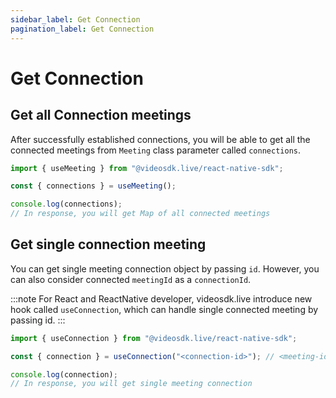 ```yaml
---
sidebar_label: Get Connection
pagination_label: Get Connection
---
```


# Get Connection

## Get all Connection meetings

After successfully established connections, you will be able to get all the connected meetings from `Meeting` class parameter called `connections`.

```js
import { useMeeting } from "@videosdk.live/react-native-sdk";

const { connections } = useMeeting();

console.log(connections);
// In response, you will get Map of all connected meetings
```

## Get single connection meeting

You can get single meeting connection object by passing `id`.
However, you can also consider connected `meetingId` as a `connectionId`.

:::note
For React and ReactNative developer, videosdk.live introduce new hook called `useConnection`, which can handle single connected meeting by passing id.
:::

```js
import { useConnection } from "@videosdk.live/react-native-sdk";

const { connection } = useConnection("<connection-id>"); // <meeting-id> || <connection-id>

console.log(connection);
// In response, you will get single meeting connection
```
